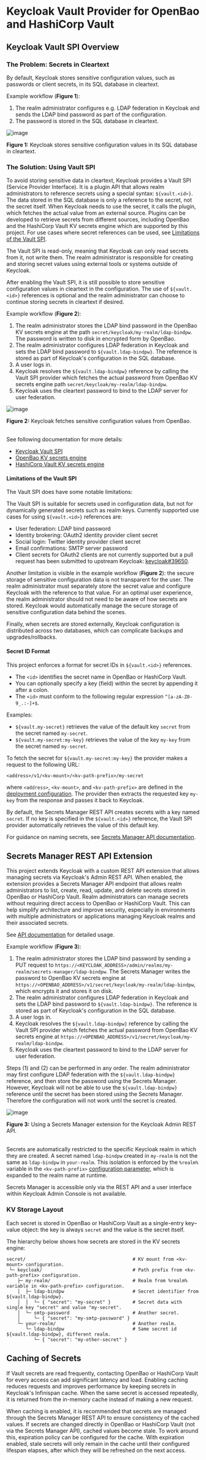 # Keycloak Vault Provider for OpenBao and HashiCorp Vault

## Keycloak Vault SPI Overview

### The Problem: Secrets in Cleartext

By default, Keycloak stores sensitive configuration values, such as passwords or client secrets, in its SQL database in cleartext.

Example workflow (**Figure 1**):

1. The realm administrator configures e.g. LDAP federation in Keycloak and sends the LDAP bind password as part of the configuration.
2. The password is stored in the SQL database in cleartext.

![image](assets/secrets-in-database.drawio.svg)

**Figure 1:** Keycloak stores sensitive configuration values in its SQL database in cleartext.

### The Solution: Using Vault SPI

To avoid storing sensitive data in cleartext, Keycloak provides a Vault SPI (Service Provider Interface).
It is a plugin API that allows realm administrators to reference secrets using a special syntax: `${vault.<id>}`.
The data stored in the SQL database is only a reference to the secret, not the secret itself.
When Keycloak needs to use the secret, it calls the plugin, which fetches the actual value from an external source.
Plugins can be developed to retrieve secrets from different sources, including OpenBao and the HashiCorp Vault KV secrets engine which are supported by this project.
For use cases where secret references can be used, see [Limitations of the Vault SPI](#limitations-of-the-vault-spi).

The Vault SPI is read-only, meaning that Keycloak can only read secrets from it, not write them.
The realm administrator is responsible for creating and storing secret values using external tools or systems outside of Keycloak.

After enabling the Vault SPI, it is still possible to store sensitive configuration values in cleartext in the configuration.
The use of `${vault.<id>}` references is optional and the realm administrator can choose to continue storing secrets in cleartext if desired.

Example workflow (**Figure 2**):

1. The realm administrator stores the LDAP bind password in the OpenBao KV secrets engine at the path `secret/keycloak/my-realm/ldap-bindpw`.
   The password is written to disk in encrypted form by OpenBao.
2. The realm administrator configures LDAP federation in Keycloak and sets the LDAP bind password to `${vault.ldap-bindpw}`.
   The reference is stored as part of Keycloak's configuration in the SQL database.
3. A user logs in.
4. Keycloak resolves the `${vault.ldap-bindpw}` reference by calling the Vault SPI provider which fetches the actual password from OpenBao KV secrets engine path `secret/keycloak/my-realm/ldap-bindpw`.
5. Keycloak uses the cleartext password to bind to the LDAP server for user federation.

![image](assets/secrets-via-vault-spi.drawio.svg)

**Figure 2:** Keycloak fetches sensitive configuration values from OpenBao.
<br><br>

See following documentation for more details:

* [Keycloak Vault SPI](https://www.keycloak.org/server/vault)
* [OpenBao KV secrets engine](https://openbao.io/docs/secrets/kv/)
* [HashiCorp Vault KV secrets engine](https://www.vaultproject.io/docs/secrets/kv)


#### Limitations of the Vault SPI

The Vault SPI does have some notable limitations:

The Vault SPI is suitable for secrets used in configuration data, but not for dynamically generated secrets such as realm keys.
Currently supported use cases for using `${vault.<id>}` references are:

- User federation: LDAP bind password
- Identity brokering: OAuth2 identity provider client secret
- Social login: Twitter identity provider client secret
- Email confirmations: SMTP server password
- Client secrets for OAuth2 clients are not currently supported but a pull request has been submitted to upstream Keycloak: [keycloak#39650](https://github.com/keycloak/keycloak/pull/39650).

Another limitation is visible in the example workflow (**Figure 2**): the secure storage of sensitive configuration data is not transparent for the user.
The realm administrator must separately store the secret value and configure Keycloak with the reference to that value.
For an optimal user experience, the realm administrator should not need to be aware of how secrets are stored.
Keycloak would automatically manage the secure storage of sensitive configuration data behind the scenes.

Finally, when secrets are stored externally, Keycloak configuration is distributed across two databases, which can complicate backups and upgrades/rollbacks.

#### Secret ID Format

This project enforces a format for secret IDs in `${vault.<id>}` references.

* The `<id>` identifies the secret name in OpenBao or HashiCorp Vault.
* You can optionally specify a key (field) within the secret by appending it after a colon.
* The `<id>` must conform to the following regular expression `^[a-zA-Z0-9_.:-]+$`.

Examples:

* `${vault.my-secret}` retrieves the value of the default key `secret` from the secret named `my-secret`.
* `${vault.my-secret:my-key}` retrieves the value of the key `my-key` from the secret named `my-secret`.

To fetch the secret for `${vault.my-secret:my-key}` the provider makes a request to the following URL:

```
<address>/v1/<kv-mount>/<kv-path-prefix>/my-secret
```

where `<address>`, `<kv-mount>`, and `<kv-path-prefix>` are defined in the [deployment configuration](deployment.md).
The provider then extracts the requested key `my-key` from the response and passes it back to Keycloak.

By default, the Secrets Manager REST API creates secrets with a key named `secret`. If no key is specified in the `${vault.<id>}` reference, the Vault SPI provider automatically retrieves the value of this default key.


For guidance on naming secrets, see [Secrets Manager API documentation](api.md#naming-convention-for-secrets).

## Secrets Manager REST API Extension

This project extends Keycloak with a custom REST API extension that allows managing secrets via Keycloak's Admin REST API.
When enabled, the extension provides a Secrets Manager API endpoint that allows realm administrators to list, create, read, update, and delete secrets stored in OpenBao or HashiCorp Vault.
Realm administrators can manage secrets without requiring direct access to OpenBao or HashiCorp Vault.
This can help simplify architecture and improve security, especially in environments with multiple administrators or applications managing Keycloak realms and their associated secrets.

See [API documentation](docs/api.md) for detailed usage.

Example workflow (**Figure 3**):

1. The realm administrator stores the LDAP bind password by sending a PUT request to `https://<KEYCLOAK_ADDRESS>/admin/realms/my-realm/secrets-manager/ldap-bindpw`.
   The Secrets Manager writes the password to OpenBao KV secrets engine at `https://<OPENBAO_ADDRESS>/v1/secret/keycloak/my-realm/ldap-bindpw`, which encrypts it and stores it on disk.
2. The realm administrator configures LDAP federation in Keycloak and sets the LDAP bind password to `${vault.ldap-bindpw}`.
   The reference is stored as part of Keycloak's configuration in the SQL database.
3. A user logs in.
4. Keycloak resolves the `${vault.ldap-bindpw}` reference by calling the Vault SPI provider which fetches the actual password from OpenBao KV secrets engine at `https://<OPENBAO_ADDRESS>/v1/secret/keycloak/my-realm/ldap-bindpw`.
5. Keycloak uses the cleartext password to bind to the LDAP server for user federation.

Steps (1) and (2) can be performed in any order.
The realm administrator may first configure LDAP federation with the `${vault.ldap-bindpw}` reference, and then store the password using the Secrets Manager.
However, Keycloak will not be able to use the `${vault.ldap-bindpw}` reference until the secret has been stored using the Secrets Manager.
Therefore the configuration will not work until the secret is created.

![image](assets/secrets-manager.drawio.svg)

**Figure 3:** Using a Secrets Manager extension for the Keycloak Admin REST API.
<br><br>

Secrets are automatically restricted to the specific Keycloak realm in which they are created.
A secret named `ldap-bindpw` created in `my-realm` is not the same as `ldap-bindpw` in `your-realm`.
This isolation is enforced by the `%realm%` variable in the `<kv-path-prefix>` [configuration parameter](deployment.md), which is expanded to the realm name at runtime.

Secrets Manager is accessible only via the REST API and a user interface within Keycloak Admin Console is not available.

### KV Storage Layout

Each secret is stored in OpenBao or HashiCorp Vault as a single-entry key–value object: the key is always `secret` and the value is the secret itself.

The hierarchy below shows how secrets are stored in the KV secrets engine:

```
secret/                                       # KV mount from <kv-mount> configuration.
 └─ keycloak/                                 # Path prefix from <kv-path-prefix> configuration.
    ├─ my-realm/                              # Realm from %realm% variable in <kv-path-prefix> configuration.
    │  ├─ ldap-bindpw                         # Secret identifier from ${vault.ldap-bindpw}.
    │  │  └─ { "secret": "my-secret" }        # Secret data with single key "secret" and value "my-secret".
    │  └─ smtp-password                       # Another secret.
    │     └─ { "secret": "my-smtp-password" }
    └─ your-realm/                            # Another realm.
       └─ ldap-bindpw                         # Same secret id ${vault.ldap-bindpw}, different realm.
          └─ { "secret": "my-other-secret" }
```

## Caching of Secrets

If Vault secrets are read frequently, contacting OpenBao or HashiCorp Vault for every access can add significant latency and load.
Enabling caching reduces requests and improves performance by keeping secrets in Keycloak's Infinispan cache.
When the same secret is accessed repeatedly, it is returned from the in-memory cache instead of making a new request.

When caching is enabled, it is recommended that secrets are managed through the Secrets Manager REST API to ensure consistency of the cached values.
If secrets are changed directly in OpenBao or HashiCorp Vault (not via the Secrets Manager API), cached values become stale.
To work around this, expiration policy can be configured for the cache.
With expiration enabled, stale secrets will only remain in the cache until their configured lifespan elapses, after which they will be refreshed on the next access.
